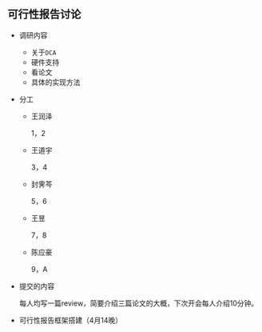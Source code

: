 ## 可行性报告讨论

- 调研内容
  
  - 关于`DCA`
  - 硬件支持
  - 看论文
  - 具体的实现方法

- 分工
  
  - 王润泽
    
    1，2
  
  - 王道宇
    
    3，4
  
  - 封霁芩
    
    5，6
  
  - 王昱
    
    7，8
  
  - 陈应豪
    
    9，A

- 提交的内容
  
  每人均写一篇review，简要介绍三篇论文的大概，下次开会每人介绍10分钟。

- 可行性报告框架搭建（4月14晚）
